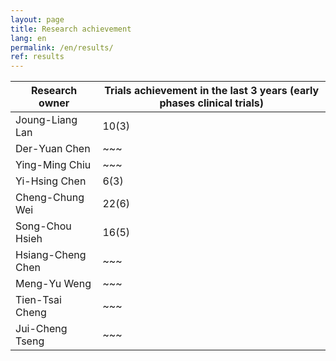 ```yaml
---
layout: page
title: Research achievement
lang: en
permalink: /en/results/
ref: results
---
```


Research owner | Trials achievement in the last 3 years (early phases clinical trials)
--- | ---
Joung-Liang Lan | 10(3)
Der-Yuan Chen | ~~~
Ying-Ming Chiu | ~~~
Yi-Hsing Chen | 6(3)
Cheng-Chung Wei | 22(6)
Song-Chou Hsieh | 16(5)
Hsiang-Cheng Chen | ~~~
Meng-Yu Weng | ~~~
Tien-Tsai Cheng | ~~~
Jui-Cheng Tseng | ~~~
